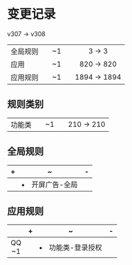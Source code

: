 # 变更记录

v307 -> v308

||||||
|-|:-:|:-:|:-:|:-:|
|全局规则||~1||3 -> 3|
|应用||~1||820 -> 820|
|应用规则||~1||1894 -> 1894|

## 规则类别

||||||
|-|:-:|:-:|:-:|:-:|
|功能类||~1||210 -> 210|

## 全局规则

|+|~|-|
|-|-|-|
||<li>开屏广告-全局||

## 应用规则

||+|~|-|
|:-:|-|-|-|
|QQ<br>~1||<li>功能类-登录授权||

